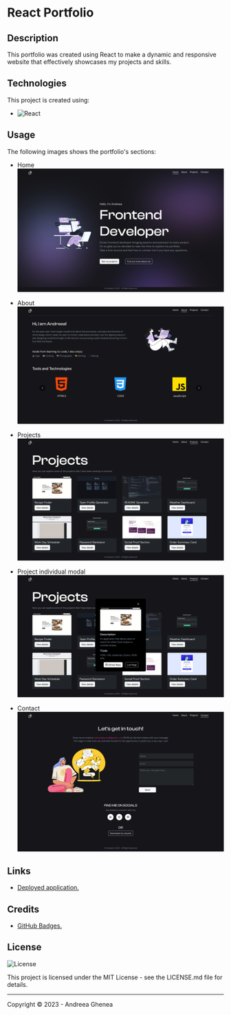 # React Portfolio


## Description

This portfolio was created using React to make a dynamic and responsive website that effectively showcases my projects and skills.


## Technologies
This project is created using:

* ![React](https://img.shields.io/badge/react-%2320232a.svg?style=for-the-badge&logo=react&logoColor=%2361DAFB)


## Usage

The following images shows the portfolio's sections:

* Home
![portfolio-home](projects/portfolio-home.png)

* About
![portfolio-about](projects/portfolio-about.png)

* Projects
![portfolio-projects](projects/portfolio-projects.png)

* Project individual modal
![portfolio-project-modal](projects/portfolio-project-modal.png)

* Contact
![portfolio-contact](projects/portfolio-contact.png)



## Links

* [Deployed application.](https://agh911.github.io/AndreeaG-React-Portfolio/)


## Credits

* [GitHub Badges.](https://shields.io/)


## License

![License](https://img.shields.io/github/license/agh911/AndreeaG-React-Portfolio?color=informational&label=License)

This project is licensed under the MIT License - see the LICENSE.md file for details.


---

Copyright © 2023 - Andreea Ghenea
